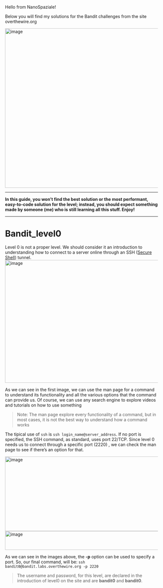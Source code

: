 Hello from NanoSpaziale!

Below you will find my solutions for the Bandit challenges from the site overthewire.org

<img width="1658" height="526" alt="image" src="https://github.com/user-attachments/assets/cb9b3d65-34af-4a68-8fc9-063f1d5221dd" />

***
**In this guide, you won’t find the best solution or the most performant, easy-to-code solution for the level; instead, you should expect something made by someone (me) who is still learning all this stuff. Enjoy!**
***
# Bandit_level0
Level 0 is not a proper level. We should consider it an introduction to understanding how to connect to a server online through an SSH ([Secure Shell](https://en.wikipedia.org/wiki/Secure_Shell)) tunnel.
<img width="1697" height="405" alt="image" src="https://github.com/user-attachments/assets/505b9ae9-08c4-4b35-b97e-20fc0ba04139" />

As we can see in the first image, we can use the man page for a command to understand its functionality and all the various options that the command can provide us.
Of course, we can use any search engine to explore videos and tutorials on how to use something 
>Note: The man page explore every functionality of a command, but in most cases, it is not the best way to understand how a command works

The tipical use of `ssh` is `ssh login_name@server_address`. If no port is specified, the SSH command, as standard, uses port 22/TCP.
Since level 0 needs us to connect through a specific port (2220) , we can check the man page to see if there’s an option for that.

<img width="1026" height="246" alt="image" src="https://github.com/user-attachments/assets/1ac47899-31e7-42fd-b8d8-1cdb8ee5eb22" />
<img width="950" height="62" alt="image" src="https://github.com/user-attachments/assets/e51e2dd6-43e5-48d5-9dce-2433d2b36063" />

As we can see in the images above, the **-p** option can be used to specify a port.
So, our final command, will be:
`ssh bandit0@bandit.labs.overthewire.org -p 2220`
>The username and password, for this level, are declared in the introduction of level0 on the site and are **bandit0** and **bandit0**.

